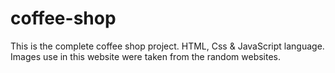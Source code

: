 # coffee-shop
This is the complete coffee shop project.
HTML, Css & JavaScript language.
<br>
Images use in this website were taken from the random websites.
